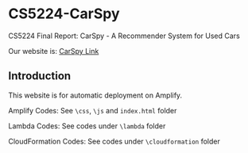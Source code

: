 # CS5224-CarSpy
CS5224 Final Report: CarSpy - A Recommender System for Used Cars

Our website is: [CarSpy Link](https://cs4248-carspy.auth.us-east-1.amazoncognito.com/login?response_type=code&client_id=7i41mg13jhsou7lrkdusc2kp9o&redirect_uri=https://dev.d1syuvk8hxaiq7.amplifyapp.com)


## Introduction
This website is for automatic deployment on Amplify.

Amplify Codes: See `\css`, `\js` and `index.html` folder

Lambda Codes: See codes under `\lambda` folder

CloudFormation Codes: See codes under `\cloudformation` folder
